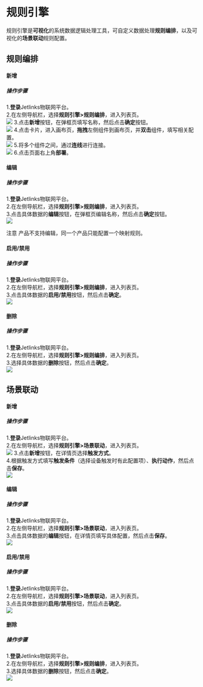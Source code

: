 
# 规则引擎

规则引擎是**可视化**的系统数据逻辑处理工具，可自定义数据处理**规则编排**，以及可视化的**场景联动**规则配置。</br>

## 规则编排
#### 新增
##### 操作步骤
1.**登录**Jetlinks物联网平台。</br>
2.在左侧导航栏，选择**规则引擎>规则编排**，进入列表页。</br>
![](./img/115.png)
3.点击**新增**按钮，在弹框页填写名称，然后点击**确定**按钮。</br>
![](./img/116.png)
4.点击卡片，进入画布页，**拖拽**左侧组件到画布页，并**双击**组件，填写相关配置。</br>
![](./img/117.png)
5.将多个组件之间，通过**连线**进行连接。</br>
![](./img/118.png)
6.点击页面右上角**部署**。</br>


#### 编辑
##### 操作步骤
1.**登录**Jetlinks物联网平台。</br>
2.在左侧导航栏，选择**规则引擎>规则编排**，进入列表页。</br>
3.点击具体数据的**编辑**按钮，在弹框页编辑名称，然后点击**确定**按钮。</br>
![](./img/119.png)

<div class='explanation'>
  <span class='explanation-icon primary-color ring-border'></span>
  <span class='primary-color font-weight'>注意</span>
  产品不支持编辑，同一个产品只能配置一个映射规则。
</div>

#### 启用/禁用
##### 操作步骤
1.**登录**Jetlinks物联网平台。</br>
2.在左侧导航栏，选择**规则引擎>规则编排**，进入列表页。</br>
3.点击具体数据的**启用/禁用**按钮，然后点击**确定**。</br>
![](./img/120.png)

#### 删除
##### 操作步骤
1.**登录**Jetlinks物联网平台。</br>
2.在左侧导航栏，选择**规则引擎>规则编排**，进入列表页。</br>
3.选择具体数据的**删除**按钮，然后点击**确定**。</br>
![](./img/121.png)

## 场景联动
#### 新增
##### 操作步骤
1.**登录**Jetlinks物联网平台。</br>
2.在左侧导航栏，选择**规则引擎>场景联动**，进入列表页。</br>
![](./img/121.png)
3.点击**新增**按钮，在详情页选择**触发方式**。</br>
4.根据触发方式填写**触发条件**（选择设备触发时有此配置项）、**执行动作**，然后点击**保存**。</br>
![](./img/122.png)

#### 编辑
##### 操作步骤
1.**登录**Jetlinks物联网平台。</br>
2.在左侧导航栏，选择**规则引擎>场景联动**，进入列表页。</br>
3.点击具体数据的**编辑**按钮，在详情页填写具体配置，然后点击**保存**。</br>
![](./img/123.png)

#### 启用/禁用
##### 操作步骤
1.**登录**Jetlinks物联网平台。</br>
2.在左侧导航栏，选择**规则引擎>场景联动**，进入列表页。</br>
3.点击具体数据的**启用/禁用**按钮，然后点击**确定**。</br>
![](./img/124.png)

#### 删除
##### 操作步骤
1.**登录**Jetlinks物联网平台。</br>
2.在左侧导航栏，选择**规则引擎>规则编排**，进入列表页。</br>
3.选择具体数据的**删除**按钮，然后点击**确定**。</br>
![](./img/125.png)


